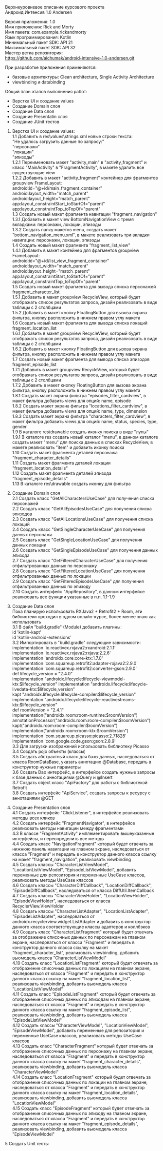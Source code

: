Верхнеуровневое описание курсового проекта  
Андроид.Интенсив 1.0 Andersen  
  
Версия приложения: 1.0  
Имя приложения: Rick and Morty  
Имя пакета: com.example.rickandmorty  
Язык программирования: Kotlin  
Минимальный пакет SDK: API 21  
Максимальный пакет SDK: API 32  
Мастер ветка репозитория:  
https://github.com/aichumak/android-intensive-1.0-andersen.git  
  
При разработке приложения применяются:  
- базовые архитектуры: Clean architecture, Single Activity Architecture  
- viewbinding и databinding  
  
Общий план этапов выполнения работ:  
- Верстка UI и создание values  
- Создание Domain слоя  
- Создание Data слоя  
- Создание Presentatin слоя  
- Создание JUnit тестов  
  
1. Верстка UI и создание values:  
1.1 Добавить в res\values\strings.xml новые строки текста:  
"<string name="request_error">Не удалось загрузить данные по запросу:</string>"  
"<string name="characters">персонажи</string>"  
"<string name="locations">локации</string>"  
"<string name="episodes">эпизоды</string>"  
1.2.1 Переименовать макет "activity_main" в "activity_fragment" и класc "MainActivity" в "FragmentActivity", в макете удалить все существующие view  
1.2.2 Добавить в макет "activity_fragment" контейнер для фрагментов groupview FrameLayout:  
	android:id="@+id/main_fragment_container"  
	android:layout_width="match_parent"  
	android:layout_height="match_parent"  
	app:layout_constraintStart_toStartOf="parent"  
	app:layout_constraintTop_toTopOf="parent"  	  
1.3 Создать новый макет фрагмента навигации "fragment_navigation"  
1.3.1 Добавить в макет view BottomNavigationView с тремя вкладками: персонажи, локации, эпизоды  
1.3.2 Создать папку макетов menu, создать макет "bottom_navigation_menu.xml", в макете реализовать три вкладки навигации: персонажи, локации, эпизоды    
1.4 Создать новый макет фрагмента "fragment_list_view"   
1.4.1 Добавить в макет контейнер для фрагментов groupview FrameLayout:  
	android:id="@+id/list_view_fragment_container"  
        android:layout_width="match_parent"  
        android:layout_height="match_parent"  
        app:layout_constraintStart_toStartOf="parent"  
        app:layout_constraintTop_toTopOf="parent"   
1.5 Создать новый макет фрагмента для вывода списка персонажей fragment_character_list  
1.5.1 Добавить в макет groupview RecycleView, который будет отображать список результатов запроса, дизайн реализовать в виде таблицы с 2 столбцами  
1.5.2 Добавить в макет кнопку FloatingButton для вызова экрана фильтра, кнопку расположить в нижнем правом углу макета  
1.6 Создать новый макет фрагмента для вывода списка локаций fragment_location_list  
1.6.1 Добавить в макет groupview RecycleView, который будет отображать список результатов запроса, дизайн реализовать в виде таблицы с 2 столбцами  
1.6.2 Добавить в макет кнопку FloatingButton для вызова экрана фильтра, кнопку расположить в нижнем правом углу макета  
1.7 Создать новый макет фрагмента для вывода списка эпизодов fragment_episode_list  
1.7.1 Добавить в макет groupview RecycleView, который будет отображать список результатов запроса, дизайн реализовать в виде таблицы с 2 столбцами  
1.7.2 Добавить в макет кнопку FloatingButton для вызова экрана фильтра, кнопку расположить в нижнем правом углу макета  
1.8.1 Создать макет экрана фильтра "episodes_filter_cardview", в макет фильтра добавить views для опций: name, episode    
1.8.2 Создать макет экрана фильтра "locations_filter_cardview", в макет фильтра добавить views для опций: name, type, dimension  
1.8.3 Создать макет экрана фильтра "characters_filter_cardview", в макет фильтра добавить views для опций: name, status, species, type, gender  
1.9 В каталоге res\drawable создать иконку поиска в виде "лупы"  
1.9.1 В каталоге res создать новый каталог "menu", в данном каталоге создать макет "menu" для поиска данных в списках RecycleView, в макете реализовать "item" и добавить иконку поиска  
1.10 Создать макет фрагмента деталей персонажа "fragment_character_details"  
1.11 Создать макет фрагмента деталей локации "fragment_location_details"  
1.12 Создать макет фрагмента деталей эпизода "fragment_episode_details"  
1.13 В каталоге res\drawable создать иконку для фильтра   
  
2. Создание Domain слоя  
2.1 Создать класс "GetAllCharactersUseCase" для получения списка персонажей  
2.2 Создать класс "GetAllEpisodesUseCase" для получения списка эпизодов  
2.3 Создать класс "GetAllLocationsUseCase" для получения списка локаций  
2.4 Создать класс "GetSingleCharacterUseCase" для получения данных персонажа  
2.5 Создать класс "GetSingleLocationUseCase" для получения данных локации  
2.6 Создать класс "GetSingleEpisodeUseCase" для получения данных эпизода  
2.7 Создать класс "GetFilteredCharacterUseCase" для получения отфильтрованных данных по персонажу  
2.8 Создать класс "GetFilteredLocationUseCase" для получения отфильтрованных данных по локации  
2.9 Создать класс "GetFilteredEpisodeUseCase" для получения отфильтрованных данных по эпизоду  
2.10 Создать интерфейс "AppRepository", в данном интерфейсе реализовать все функции указанные в п.п. 1.1-1.9  
  
3. Создание Data слоя  
Пока планирую использовать RXJava2 + Retrofit2 + Room, эти библиотеки проходил в одном онлайн-курсе, более менее знаю как использовать   
3.1 В файл "build.gradle" (Module) добавить плагины:  
	id 'kotlin-kapt'  
	id 'kotlin-android-extensions'  
3.2 Импортировать в "build.gradle" следующие зависимости:  
    implementation 'io.reactivex.rxjava2:rxandroid:2.1.1'  
    implementation 'io.reactivex.rxjava2:rxjava:2.2.6'  
    implementation 'androidx.core:core-ktx:1.7.0'  
    implementation 'com.squareup.retrofit2:adapter-rxjava2:2.9.0'  
    implementation 'com.squareup.retrofit2:converter-gson:2.9.0'  
    def lifecycle_version = "2.4.0"  
    implementation "androidx.lifecycle:lifecycle-viewmodel-ktx:$lifecycle_version"  
    implementation "androidx.lifecycle:lifecycle-livedata-ktx:$lifecycle_version"  
    kapt "androidx.lifecycle:lifecycle-compiler:$lifecycle_version"  
    implementation "androidx.lifecycle:lifecycle-reactivestreams-ktx:$lifecycle_version"  
    def roomVersion = "2.4.1"  
    implementation("androidx.room:room-runtime:$roomVersion")  
    annotationProcessor("androidx.room:room-compiler:$roomVersion")  
    kapt("androidx.room:room-compiler:$roomVersion")  
    implementation("androidx.room:room-ktx:$roomVersion")  
    implementation 'com.squareup.picasso:picasso:2.71828'  
    implementation 'com.google.code.gson:gson:2.8.9'  
3.3 Для загрузки изображений использовать библиотеку Picasso  
3.4 Создать pojo объекты (классы)  
3.5 Создать абстрактный класс для базы данных, наследоваться от класса RoomDataBase, указать аннотацию @Database, передать в конструктор нужные параметры  
3.6 Создать Dao интерфейс, в интерфейсе создать нужные запросы к базе данных с аннотациями @Query и @Insert  
3.7 Создать object класс "ApiFactory" для работы с библиотекой Retrofit  
3.8 Создать интерфейс "ApiService", создать запросы к ресурсу с аннотациями @GET  
  
4. Создание Presentation слоя  
4.1 Создать интерфейс "ClickListener", в интерфейсе реализовать методы всех кликов  
4.2 Создать интерфейс "FragmentNavigator", в интерфейсе реализовать методы навигации между фрагментами  
4.3 В классе "FragmentActivity" имплементировать вышеуказанные интерфейсы, и переопределить все методы  
4.4 Создать класс "NavigationFragment" который будет отвечать за нижнюю панель навигации на главном экране, наследоваться от класса "Fragment" и передать в конструктор данного класса ссылку на макет "fragment_navigation", реализовать viewbinding  
4.5 Создать классы "CharacterListViewModel", "LocationListViewModel", "EpisodeListViewModel", добавить переменные для репозитория и переменные UseCase классов, реализовать методы UseCase классов  
4.6 Создать классы "CharacterDiffCallback", "LocationDiffCallback", "EpisodeDiffCallback", наследоваться от класса DiffUtil.ItemCallback  
4.7 Создать классы "CharacterViewHolder", "LocationViewHolder", "EpisodeViewHolder", наследоваться от класса RecyclerView.ViewHolder  
4.8 Создать классы "CharacterListAdapter", "LocationListAdapter", "EpisodeListAdapter", наследоваться от androidx.recyclerview.widget.ListAdapter и добавить в конструктор данного класса соответствующие классы адаптеров и коллбэков  
4.9 Создать класс "CharacterListFragment" который будет отвечать за отображение списочных данных по персонажам на главном экране, наследоваться от класса "Fragment" и передать в конструктор данного класса ссылку на макет "fragment_character_list", реализовать viewbinding, добавить вьюмодель класса  "CharacterListViewModel"  
4.10 Создать класс "LocationListFragment" который будет отвечать за отображение списочных данных по локациям на главном экране, наследоваться от класса "Fragment" и передать в конструктор данного класса ссылку на макет "fragment_location_list", реализовать viewbinding, добавить вьюмодель класса "LocationListViewModel"  
4.11 Создать класс "EpisodeListFragment" который будет отвечать за отображение списочных данных по эпизодам на главном экране, наследоваться от класса "Fragment" и передать в конструктор данного класса ссылку на макет "fragment_episode_list", реализовать viewbinding, добавить вьюмодель класса "EpisodeListViewModel"  
4.12 Создать классы "CharacterViewModel", "LocationViewModel", "EpisodeViewModel", добавить переменные для репозитория и переменные UseCase классов, реализовать методы UseCase классов  
4.13 Создать класс "CharacterFragment" который будет отвечать за отображение списочных данных по персонажу на главном экране, наследоваться от класса "Fragment" и передать в конструктор данного класса ссылку на макет "fragment_character_details", реализовать viewbinding, добавить вьюмодель класса "CharacterViewModel"  
4.14 Создать класс "LocationFragment" который будет отвечать за отображение списочных данных по локации на главном экране, наследоваться от класса "Fragment" и передать в конструктор данного класса ссылку на макет "fragment_location_details", реализовать viewbinding, добавить вьюмодель класса "LocationViewModel"  
4.15 Создать класс "EpisodeFragment" который будет отвечать за отображение списочных данных по эпизоду на главном экране, наследоваться от класса "Fragment" и передать в конструктор данного класса ссылку на макет "fragment_episode_details", реализовать viewbinding, добавить вьюмодель класса "EpisodeViewModel"  
  
5 Создать Unit тесты  
